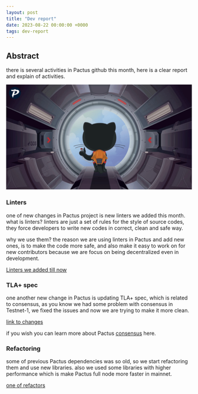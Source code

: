 ```yaml
---
layout: post
title: "Dev report"
date: 2023-08-22 00:00:00 +0000
tags: dev-report
---
```


## Abstract

there is several activities in Pactus github this month, here is a clear report and explain of activities.

![Github Pactus](/blog/images/2023-08-22-dev-report/github-pactus.png)

### Linters

one of new changes in Pactus project is new linters we added this month.
what is linters?
linters are just a set of rules for the style of source codes, they force developers to write new codes
in correct, clean and safe way.

why we use them?
the reason we are using linters in Pactus and add new ones, is to make the code more safe,
and also make it easy to work on for new contributors because we are focus on being decentralized even in development.

[Linters we added till now](https://github.com/pactus-project/pactus/issues/644)

### TLA+ spec

one another new change in Pactus is updating TLA+ spec, which is related to consensus,
as you know we had some problem with consensus in Testnet-1, we fixed the issues and now we are trying to make it more clean.

[link to changes](https://github.com/pactus-project/pactus/pull/641)

if you wish you can learn more about Pactus [consensus](https://pactus.org/learn/consensus/specification/) here.

### Refactoring

some of previous Pactus dependencies was so old, so we start refactoring them and use new libraries.
also we used some libraries with higher performance which is make Pactus full node more faster in mainnet.

[one of refactors](https://github.com/pactus-project/pactus/pull/613)
